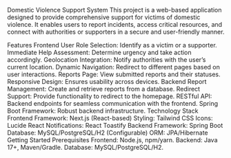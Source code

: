 Domestic Violence Support System
This project is a web-based application designed to provide comprehensive support for victims of domestic violence. It enables users to report incidents, access critical resources, and connect with authorities or supporters in a secure and user-friendly manner.

Features
Frontend
User Role Selection: Identify as a victim or a supporter.
Immediate Help Assessment: Determine urgency and take action accordingly.
Geolocation Integration: Notify authorities with the user’s current location.
Dynamic Navigation: Redirect to different pages based on user interactions.
Reports Page: View submitted reports and their statuses.
Responsive Design: Ensures usability across devices.
Backend
Report Management: Create and retrieve reports from a database.
Redirect Support: Provide functionality to redirect to the homepage.
RESTful API: Backend endpoints for seamless communication with the frontend.
Spring Boot Framework: Robust backend infrastructure.
Technology Stack
Frontend
Framework: Next.js (React-based)
Styling: Tailwind CSS
Icons: Lucide React
Notifications: React Toastify
Backend
Framework: Spring Boot
Database: MySQL/PostgreSQL/H2 (Configurable)
ORM: JPA/Hibernate
Getting Started
Prerequisites
Frontend: Node.js, npm/yarn.
Backend: Java 17+, Maven/Gradle.
Database: MySQL/PostgreSQL/H2.

